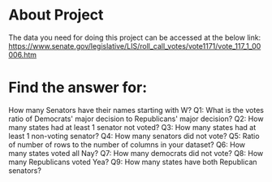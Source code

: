 # About Project 
   The data you need for doing this project can be accessed at the below link:
             https://www.senate.gov/legislative/LIS/roll_call_votes/vote1171/vote_117_1_00006.htm

# Find the answer for:
   How many Senators have their names starting with W? 
      Q1: What is the votes ratio of Democrats' major decision to Republicans' major decision? 
      Q2: How many states had at least 1 senator not voted? 
      Q3: How many states had at least 1 non-voting senator? 
      Q4: How many senators did not vote? 
      Q5: Ratio of number of rows to the number of columns in your dataset? 
      Q6: How many states voted all Nay? 
      Q7: How many democrats did not vote? 
      Q8: How many Republicans voted Yea? 
      Q9: How many states have both Republican senators? 
